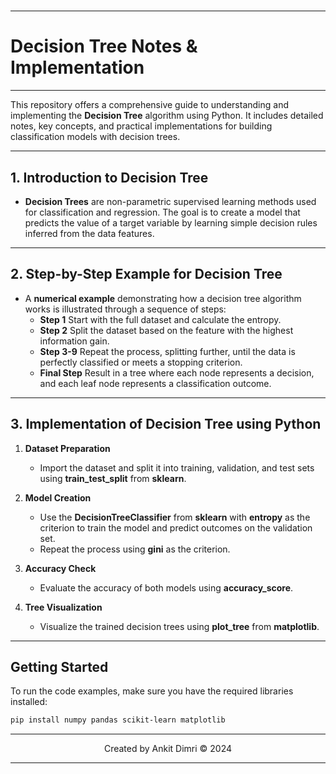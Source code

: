 #
---
# **Decision Tree Notes & Implementation**
---
This repository offers a comprehensive guide to understanding and implementing the **Decision Tree** algorithm using Python. It includes detailed notes, key concepts, and practical implementations for building classification models with decision trees.

---

## **1. Introduction to Decision Tree**
- **Decision Trees** are non-parametric supervised learning methods used for classification and regression. The goal is to create a model that predicts the value of a target variable by learning simple decision rules inferred from the data features.

---

## **2. Step-by-Step Example for Decision Tree**
- A **numerical example** demonstrating how a decision tree algorithm works is illustrated through a sequence of steps:
  - **Step 1** Start with the full dataset and calculate the entropy.
  - **Step 2** Split the dataset based on the feature with the highest information gain.
  - **Step 3-9** Repeat the process, splitting further, until the data is perfectly classified or meets a stopping criterion.
  - **Final Step** Result in a tree where each node represents a decision, and each leaf node represents a classification outcome.

---

## **3. Implementation of Decision Tree using Python**
1. **Dataset Preparation**
   - Import the dataset and split it into training, validation, and test sets using **train_test_split** from **sklearn**.

2. **Model Creation**
   - Use the **DecisionTreeClassifier** from **sklearn** with **entropy** as the criterion to train the model and predict outcomes on the validation set.
   - Repeat the process using **gini** as the criterion.

3. **Accuracy Check**
   - Evaluate the accuracy of both models using **accuracy_score**.

4. **Tree Visualization**
   - Visualize the trained decision trees using **plot_tree** from **matplotlib**.

---

## **Getting Started**
To run the code examples, make sure you have the required libraries installed:

```bash
pip install numpy pandas scikit-learn matplotlib
```
---

<div align="center"> Created by Ankit Dimri © 2024 </div>

---